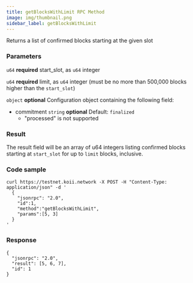 ```yaml
---
title: getBlocksWithLimit RPC Method
image: img/thumbnail.png
sidebar_label: getBlocksWithLimit
---
```

Returns a list of confirmed blocks starting at the given slot

### Parameters
`u64` **required**
start\_slot, as `u64` integer

`u64` **required**
limit, as `u64` integer (must be no more than 500,000 blocks higher than the `start_slot`)

`object` **optional**
Configuration object containing the following field:
  - commitment `string` **optional**
      Default: `finalized`
      - "processed" is not supported

### Result

The result field will be an array of u64 integers listing confirmed blocks starting at `start_slot` for up to `limit` blocks, inclusive.

### Code sample

```
curl https://testnet.koii.network -X POST -H "Content-Type: application/json" -d '
  {
    "jsonrpc": "2.0",
    "id":1,
    "method":"getBlocksWithLimit",
    "params":[5, 3]
  }
'
```


### Response

```
{
  "jsonrpc": "2.0",
  "result": [5, 6, 7],
  "id": 1
}
```
